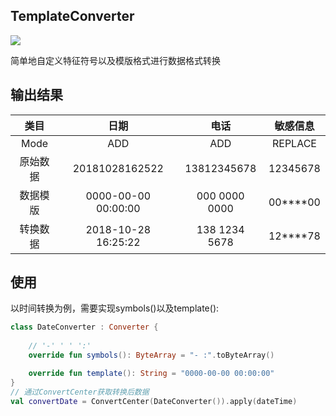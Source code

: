 ## TemplateConverter
[![](https://jitpack.io/v/XingdongYu/TemplateConverter.svg)](https://jitpack.io/#XingdongYu/TemplateConverter)

简单地自定义特征符号以及模版格式进行数据格式转换

输出结果
----
|类目|日期|电话|敏感信息|
|:-:|:-:|:-:|:-:|
|Mode|ADD|ADD|REPLACE|
|原始数据|20181028162522|13812345678|12345678|
|数据模版|0000-00-00 00:00:00|000 0000 0000|00\*\*\*\*00|
|转换数据|2018-10-28 16:25:22|138 1234 5678|12\*\*\*\*78|

使用
---
以时间转换为例，需要实现symbols()以及template():
```kotlin
class DateConverter : Converter {
    
    // '-' ' ' ':'
    override fun symbols(): ByteArray = "- :".toByteArray()

    override fun template(): String = "0000-00-00 00:00:00"
}
// 通过ConvertCenter获取转换后数据
val convertDate = ConvertCenter(DateConverter()).apply(dateTime)
```
